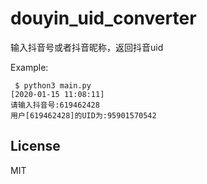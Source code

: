 # douyin_uid_converter

输入抖音号或者抖音昵称，返回抖音uid

Example:
```
 $ python3 main.py                                                                                                                                        [2020-01-15 11:08:11]
请输入抖音号:619462428
用户[619462428]的UID为:95901570542
```

## License
MIT